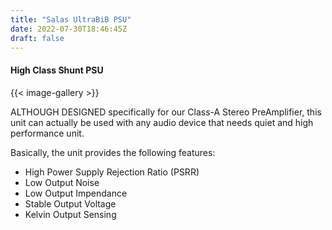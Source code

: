```yaml
---
title: "Salas UltraBiB PSU"
date: 2022-07-30T18:46:45Z
draft: false
---
```

#### High Class Shunt PSU

{{< image-gallery >}}

ALTHOUGH DESIGNED specifically for our Class-A Stereo PreAmplifier, this unit can actually be used with any audio device that needs quiet and high performance unit.

Basically, the unit provides the following features: 

- High Power Supply Rejection Ratio (PSRR)
- Low Output Noise
- Low Output Impendance
- Stable Output Voltage
- Kelvin Output Sensing

